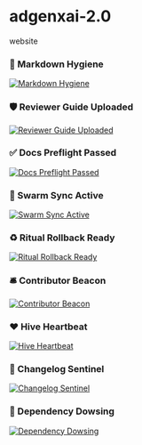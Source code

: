 # adgenxai-2.0
website

### 🧼 Markdown Hygiene
[![Markdown Hygiene](https://github.com/brandonlacoste9-tech/adgenxai-2.0/actions/workflows/markdown-hygiene.yml/badge.svg)](https://github.com/brandonlacoste9-tech/adgenxai-2.0/actions/workflows/markdown-hygiene.yml)

### 🛡️ Reviewer Guide Uploaded
[![Reviewer Guide Uploaded](https://github.com/brandonlacoste9-tech/adgenxai-2.0/actions/workflows/reviewer-guide.yml/badge.svg)](https://github.com/brandonlacoste9-tech/adgenxai-2.0/actions/workflows/reviewer-guide.yml)

### ✅ Docs Preflight Passed
[![Docs Preflight Passed](https://github.com/brandonlacoste9-tech/adgenxai-2.0/actions/workflows/docs-preflight.yml/badge.svg)](https://github.com/brandonlacoste9-tech/adgenxai-2.0/actions/workflows/docs-preflight.yml)

### 🔄 Swarm Sync Active
[![Swarm Sync Active](https://github.com/brandonlacoste9-tech/adgenxai-2.0/actions/workflows/swarm-sync.yml/badge.svg)](https://github.com/brandonlacoste9-tech/adgenxai-2.0/actions/workflows/swarm-sync.yml)

### ♻️ Ritual Rollback Ready
[![Ritual Rollback Ready](https://github.com/brandonlacoste9-tech/adgenxai-2.0/actions/workflows/ritual-rollback.yml/badge.svg)](https://github.com/brandonlacoste9-tech/adgenxai-2.0/actions/workflows/ritual-rollback.yml)

### 🛎️ Contributor Beacon
[![Contributor Beacon](https://github.com/brandonlacoste9-tech/adgenxai-2.0/actions/workflows/contributor-beacon.yml/badge.svg)](https://github.com/brandonlacoste9-tech/adgenxai-2.0/actions/workflows/contributor-beacon.yml)

### ❤️ Hive Heartbeat
[![Hive Heartbeat](https://github.com/brandonlacoste9-tech/adgenxai-2.0/actions/workflows/hive-heartbeat.yml/badge.svg)](https://github.com/brandonlacoste9-tech/adgenxai-2.0/actions/workflows/hive-heartbeat.yml)

### 📜 Changelog Sentinel
[![Changelog Sentinel](https://github.com/brandonlacoste9-tech/adgenxai-2.0/actions/workflows/changelog-sentinel.yml/badge.svg)](https://github.com/brandonlacoste9-tech/adgenxai-2.0/actions/workflows/changelog-sentinel.yml)

### 🧙 Dependency Dowsing
[![Dependency Dowsing](https://github.com/brandonlacoste9-tech/adgenxai-2.0/actions/workflows/dependency-dowsing.yml/badge.svg)](https://github.com/brandonlacoste9-tech/adgenxai-2.0/actions/workflows/dependency-dowsing.yml)